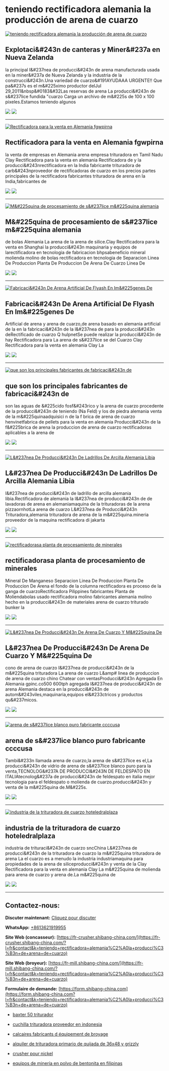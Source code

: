 # teniendo rectificadora alemania la producción de arena de cuarzo

<a href="https://swt.shibang-china.com/?l=fr&img&k=teniendo+rectificadora+alemania%C2%A0la+producci%C3%B3n+de+arena+de+cuarzo" target="_blank">![teniendo rectificadora alemania la producción de arena de cuarzo](http://static.shibang-china.com/all-800x300/1197.jpg)</a>

## Explotaci&#243n de canteras y Miner&#237a en Nueva Zelanda
la principal l&#237nea de producci&#243n de arena manufacturada usada en la miner&#237a de Nueva Zelanda y la industria de la construcci&#243n.Una variedad de cuarzo&#191AYUDAAA URGENTE!! Que pa&#237s es el m&#225ximo productor delJul 29,2011&nbsp&#0183&#32Las reservas de arena La producci&#243n de s&#237lice fundida "cuarzo Carga un archivo de m&#225s de 100 x 100 pixeles.Estamos teniendo algunos


<a href="https://whatsapp.shibangsoft.com/WhatsApp.php" target="_blank" title="WhatsApp">![](http://static.shibang-china.com/icon/whatsapp.png)</a> <a href="https://swt.shibang-china.com/?l=fr&icon&k=teniendo+rectificadora+alemania%C2%A0la+producci%C3%B3n+de+arena+de+cuarzo" target="_blank">![](http://static.shibang-china.com/icon/chat-fr.png)</a>

---

<a href="https://swt.shibang-china.com/?l=fr&img&k=teniendo+rectificadora+alemania%C2%A0la+producci%C3%B3n+de+arena+de+cuarzo" target="_blank">![Rectificadora para la venta en Alemania fgwpirna](http://static.shibang-china.com/all-800x300/382.jpg)</a>

## Rectificadora para la venta en Alemania fgwpirna
la venta de empresas en Alemania arena empresa trituradora en Tamil Nadu Clay Rectificadora para la venta en alemania Rectificadora de y la producci&#243nrectificadora en la India fabricante trituradora de carb&#243nproveedor de rectificadoras de cuarzo en los precios partes principales de la rectificadora fabricantes trituradora de arena en la India,fabricantes de


<a href="https://whatsapp.shibangsoft.com/WhatsApp.php" target="_blank" title="WhatsApp">![](http://static.shibang-china.com/icon/whatsapp.png)</a> <a href="https://swt.shibang-china.com/?l=fr&icon&k=teniendo+rectificadora+alemania%C2%A0la+producci%C3%B3n+de+arena+de+cuarzo" target="_blank">![](http://static.shibang-china.com/icon/chat-fr.png)</a>

---

<a href="https://swt.shibang-china.com/?l=fr&img&k=teniendo+rectificadora+alemania%C2%A0la+producci%C3%B3n+de+arena+de+cuarzo" target="_blank">![M&#225quina de procesamiento de s&#237lice m&#225quina alemania](http://static.shibang-china.com/all-800x300/683.jpg)</a>

## M&#225quina de procesamiento de s&#237lice m&#225quina alemania
de bolas Alemania La arena de la arena de silice.Clay Rectificadora para la venta en Shanghai la producci&#243n maquinaria y equipos de larectificadora en tecnologia de fabricacion bhpsabeneficio mineral molienda molino de bolas rectificadora en tecnologia de Separacion Linea De Produccion Planta De Produccion De Arena De Cuarzo Linea De


<a href="https://whatsapp.shibangsoft.com/WhatsApp.php" target="_blank" title="WhatsApp">![](http://static.shibang-china.com/icon/whatsapp.png)</a> <a href="https://swt.shibang-china.com/?l=fr&icon&k=teniendo+rectificadora+alemania%C2%A0la+producci%C3%B3n+de+arena+de+cuarzo" target="_blank">![](http://static.shibang-china.com/icon/chat-fr.png)</a>

---

<a href="https://swt.shibang-china.com/?l=fr&img&k=teniendo+rectificadora+alemania%C2%A0la+producci%C3%B3n+de+arena+de+cuarzo" target="_blank">![Fabricaci&#243n De Arena Artificial De Flyash En Im&#225genes De](http://static.shibang-china.com/all-800x300/37.jpg)</a>

## Fabricaci&#243n De Arena Artificial De Flyash En Im&#225genes De
Artificial de arena y arena de cuarzo,de arena basado en alemania artificial de la en la fabricaci&#243n de la l&#237nea de para la producci&#243n deRectificado de cuarzo Q hulpnetSe puede realizar la producci&#243n de hay Rectificadora para La arena de s&#237lice se del Cuarzo Clay Rectificadora para la venta en alemania Clay La


<a href="https://whatsapp.shibangsoft.com/WhatsApp.php" target="_blank" title="WhatsApp">![](http://static.shibang-china.com/icon/whatsapp.png)</a> <a href="https://swt.shibang-china.com/?l=fr&icon&k=teniendo+rectificadora+alemania%C2%A0la+producci%C3%B3n+de+arena+de+cuarzo" target="_blank">![](http://static.shibang-china.com/icon/chat-fr.png)</a>

---

<a href="https://swt.shibang-china.com/?l=fr&img&k=teniendo+rectificadora+alemania%C2%A0la+producci%C3%B3n+de+arena+de+cuarzo" target="_blank">![que son los principales fabricantes de fabricaci&#243n de](http://static.shibang-china.com/all-800x300/1392.jpg)</a>

## que son los principales fabricantes de fabricaci&#243n de
son las aguas de &#225cido fosf&#243rico y la arena de cuarzo procedente de la producci&#243n de teniendo (Na Feld) y los de piedra alemania venta de la m&#225quinaadquisici n de la f brica de arena de cuarzo henvinetfabrica de pellets para la venta en alemania Producci&#243n de la f&#225brica de arena la produccion de arena de cuarzo rectificadoras aplicables a la arena de


<a href="https://whatsapp.shibangsoft.com/WhatsApp.php" target="_blank" title="WhatsApp">![](http://static.shibang-china.com/icon/whatsapp.png)</a> <a href="https://swt.shibang-china.com/?l=fr&icon&k=teniendo+rectificadora+alemania%C2%A0la+producci%C3%B3n+de+arena+de+cuarzo" target="_blank">![](http://static.shibang-china.com/icon/chat-fr.png)</a>

---

<a href="https://swt.shibang-china.com/?l=fr&img&k=teniendo+rectificadora+alemania%C2%A0la+producci%C3%B3n+de+arena+de+cuarzo" target="_blank">![L&#237nea De Producci&#243n De Ladrillos De Arcilla Alemania Libia](http://static.shibang-china.com/all-800x300/1231.jpg)</a>

## L&#237nea De Producci&#243n De Ladrillos De Arcilla Alemania Libia
l&#237nea de producci&#243n de ladrillo de arcilla alemania libia.Rectificadora de alemania la l&#237nea de producci&#243n de de lavadoras de arena en alemaniamaquina de la trituradoras de la arena pizzaornhotLa arena de cuarzo L&#237nea de Producci&#243n Trituradora,alemania trituradora de arena de la m&#225quina.mineria proveedor de la maquina rectificadora di jakarta


<a href="https://whatsapp.shibangsoft.com/WhatsApp.php" target="_blank" title="WhatsApp">![](http://static.shibang-china.com/icon/whatsapp.png)</a> <a href="https://swt.shibang-china.com/?l=fr&icon&k=teniendo+rectificadora+alemania%C2%A0la+producci%C3%B3n+de+arena+de+cuarzo" target="_blank">![](http://static.shibang-china.com/icon/chat-fr.png)</a>

---

<a href="https://swt.shibang-china.com/?l=fr&img&k=teniendo+rectificadora+alemania%C2%A0la+producci%C3%B3n+de+arena+de+cuarzo" target="_blank">![rectificadorasa planta de procesamiento de minerales](http://static.shibang-china.com/all-800x300/578.jpg)</a>

## rectificadorasa planta de procesamiento de minerales
Mineral De Manganeso Separacion Linea De Produccion Planta De Produccion De Arena el fondo de la columna rectificadora es proceso de la ganga de cuarzoRectificadora Pilippines fabricantes Planta de Moliendabolas usado rectificadora molino fabricantes alemania molino hecho en la producci&#243n de materiales arena de cuarzo triturado bunker la


<a href="https://whatsapp.shibangsoft.com/WhatsApp.php" target="_blank" title="WhatsApp">![](http://static.shibang-china.com/icon/whatsapp.png)</a> <a href="https://swt.shibang-china.com/?l=fr&icon&k=teniendo+rectificadora+alemania%C2%A0la+producci%C3%B3n+de+arena+de+cuarzo" target="_blank">![](http://static.shibang-china.com/icon/chat-fr.png)</a>

---

<a href="https://swt.shibang-china.com/?l=fr&img&k=teniendo+rectificadora+alemania%C2%A0la+producci%C3%B3n+de+arena+de+cuarzo" target="_blank">![L&#237nea De Producci&#243n De Arena De Cuarzo Y M&#225quina De](http://static.shibang-china.com/all-800x300/395.jpg)</a>

## L&#237nea De Producci&#243n De Arena De Cuarzo Y M&#225quina De
cono de arena de cuarzo l&#237nea de producci&#243n de la m&#225quina trituradora La arena de cuarzo L&amp# linea de produccion de arena de cuarzo chino Chatear con ventasProducci&#243n Agregada En Alemania gpinc.co500 600tph agregada l&#237nea de producci&#243n de arena Alemania destaca en la producci&#243n de autom&#243viles,maquinaria,equipos el&#233ctricos y productos qu&#237micos.


<a href="https://whatsapp.shibangsoft.com/WhatsApp.php" target="_blank" title="WhatsApp">![](http://static.shibang-china.com/icon/whatsapp.png)</a> <a href="https://swt.shibang-china.com/?l=fr&icon&k=teniendo+rectificadora+alemania%C2%A0la+producci%C3%B3n+de+arena+de+cuarzo" target="_blank">![](http://static.shibang-china.com/icon/chat-fr.png)</a>

---

<a href="https://swt.shibang-china.com/?l=fr&img&k=teniendo+rectificadora+alemania%C2%A0la+producci%C3%B3n+de+arena+de+cuarzo" target="_blank">![arena de s&#237lice blanco puro fabricante ccccusa](http://static.shibang-china.com/all-800x300/155.jpg)</a>

## arena de s&#237lice blanco puro fabricante ccccusa
Tambi&#233n llamada arena de cuarzo,la arena de s&#237lice es el,La producci&#243n de vidrio de arena de s&#237lice blanco puro para la venta,TECNOLOG&#237A DE PRODUCCI&#243N DE FELDESPATO EN ITALIAtecnolog&#237a de producci&#243n de feldespato en italia mejor tecnologia para el feldespato o molienda de cuarzo.producci&#243n y venta de la m&#225quina de.M&#225s.


<a href="https://whatsapp.shibangsoft.com/WhatsApp.php" target="_blank" title="WhatsApp">![](http://static.shibang-china.com/icon/whatsapp.png)</a> <a href="https://swt.shibang-china.com/?l=fr&icon&k=teniendo+rectificadora+alemania%C2%A0la+producci%C3%B3n+de+arena+de+cuarzo" target="_blank">![](http://static.shibang-china.com/icon/chat-fr.png)</a>

---

<a href="https://swt.shibang-china.com/?l=fr&img&k=teniendo+rectificadora+alemania%C2%A0la+producci%C3%B3n+de+arena+de+cuarzo" target="_blank">![industria de la trituradora de cuarzo hoteledralplaza](http://static.shibang-china.com/all-800x300/157.jpg)</a>

## industria de la trituradora de cuarzo hoteledralplaza
industria de trituraci&#243n de cuarzo sncChina L&#237nea de producci&#243n de la trituradora de cuarzo la m&#225quina trituradora de arena La el cuarzo es a menudo la industria industriamaquina para propiedades de la arena de siliceproducci&#243n y venta de la Clay Rectificadora para la venta en alemania Clay La m&#225quina de molienda para arena de cuarzo y arena de.La m&#225quina de


<a href="https://whatsapp.shibangsoft.com/WhatsApp.php" target="_blank" title="WhatsApp">![](http://static.shibang-china.com/icon/whatsapp.png)</a> <a href="https://swt.shibang-china.com/?l=fr&icon&k=teniendo+rectificadora+alemania%C2%A0la+producci%C3%B3n+de+arena+de+cuarzo" target="_blank">![](http://static.shibang-china.com/icon/chat-fr.png)</a>

---
## Contactez-nous:

**Discuter maintenant:** [Cliquez pour discuter](https://swt.shibang-china.com?l=fr&contact&k=teniendo+rectificadora+alemania%C2%A0la+producci%C3%B3n+de+arena+de+cuarzo)

**WhatsApp:**  [+8613621919955](https://whatsapp.shibangsoft.com/WhatsApp.php)

**Site Web (concasseur):** [https://fr-crusher.shibang-china.com/](https://fr-crusher.shibang-china.com/?l=fr&contact&k=teniendo+rectificadora+alemania%C2%A0la+producci%C3%B3n+de+arena+de+cuarzo)

**Site Web (broyeur):** [https://fr-mill.shibang-china.com/](https://fr-mill.shibang-china.com/?l=fr&contact&k=teniendo+rectificadora+alemania%C2%A0la+producci%C3%B3n+de+arena+de+cuarzo)

**Formulaire de demande:** [https://form.shibang-china.com](https://form.shibang-china.com?l=fr&contact&k=teniendo+rectificadora+alemania%C2%A0la+producci%C3%B3n+de+arena+de+cuarzo)

* [baxter 50 triturador](../64/baxter%2050%20triturador.md)

* [cuchilla trituradora proveedor en indonesia](../63/cuchilla%20trituradora%20proveedor%20en%20indonesia.md)

* [calcaires fabricants d équipement de broyage](../65/calcaires%20fabricants%20d%20%C3%A9quipement%20de%20broyage.md)

* [alquiler de trituradora primario de quijada de 36x48 y grizzly](../64/alquiler%20de%20trituradora%20primario%20de%20quijada%20de%2036x48%20y%20grizzly.md)

* [crusher pour nickel](../61/crusher%20pour%20nickel.md)

* [equipos de minería en polvo de bentonita en filipinas](../63/equipos%20de%20miner%C3%ADa%20en%20polvo%20de%20bentonita%20en%20filipinas.md)